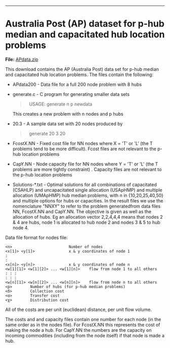 
------------------------------------------------------------------------
Australia Post (AP) dataset for p-hub median and capacitated hub location problems
==================================================================================

**File:** [APdata.zip](data/APdata.zip)

This download contains the AP (Australia Post) data set for p-hub median and capacitated hub location problems. The files contain the following:

* APdata200 - Data file for a full 200 node problem with 8 hubs
* generate.c - C program for generating smaller data sets
  
   >   USAGE: generate n p <APdata200> newdata
   
  This creates a new problem with n nodes and p hubs
* 20.3 - A sample data set with 20 nodes produced by
   >   generate 20 3 <APdata200> 20
* FcostX.NN - Fixed cost file for NN nodes where X = \'T\' or \'L\' (the T problems tend to be more difficult). Fcost files are not relevant to the p-hub location problems
* CapY.NN - Node capacity file for NN nodes where Y = \'T\' or \'L\' (the T problems are more tightly constraint) . Capacity files are not
relevant to the p-hub location problems
* Solutions-*.txt - Optimal solutions for all combinations of capacitated (CSAHLP) and uncapacitated single allocation (USApHMP) and multiple allocation (UMApHMP) hub median problems, with n in {10,20,25,40,50} and multiple options for hubs or capacities. In the result files we use the nomenclature "NNXY" to refer to the problem generatedfrom data files NN, FcostX.NN and CapY.NN. The objective is given as well as the allocation of hubs. Eg an allocation vector 2,2,4,4,4 means that nodes 2 & 4 are hubs, node 1 is allocated to hub node 2 and nodes 3 & 5 to hub
node 4.

Data file format for nodes file:
```
<n>                         Number of nodes
<x[1]> <y[1]>               x & y coordinates of node 1
:
:
<x[n]> <y[n]>               x & y coordinates of node n
<w[1][1]> <w[1][2]> ... <w[1][n]>    flow from node 1 to all others
: : :
: : :
<w[n][1]> <w[n][2]> ... <w[n][n]>    flow from node n to all others
<p>        Number of hubs (for p-hub median problems)
<δ>        Collection cost
<α>        Transfer cost
<χ>        Distribution cost
```

All of the costs are per unit (euclidean) distance, per unit flow
volume.

The costs and and capacity files contain one number for each node (in the same order as in the nodes file). For FcostX.NN this represents the cost of making the node a hub. For CapY.NN the numbers are the capacity on incoming commodities (including from the node itself) if that node is
made a hub.
